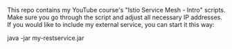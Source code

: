 This repo contains my YouTube course's "Istio Service Mesh - Intro" scripts. Make sure you go through the script and adjust all necessary IP addresses. If you would like to include my external service, you can start it this way:

java -jar my-restservice.jar
